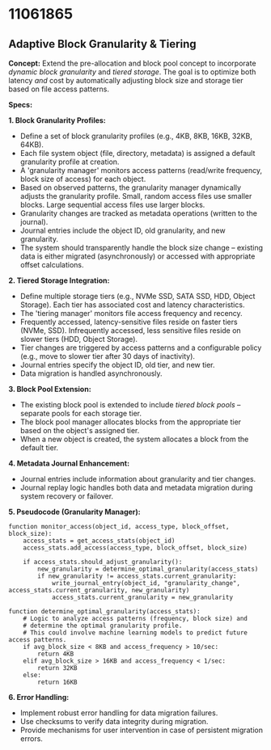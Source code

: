 # 11061865

## Adaptive Block Granularity & Tiering

**Concept:** Extend the pre-allocation and block pool concept to incorporate *dynamic block granularity* and *tiered storage*. The goal is to optimize both latency *and* cost by automatically adjusting block size and storage tier based on file access patterns.

**Specs:**

**1. Block Granularity Profiles:**

*   Define a set of block granularity profiles (e.g., 4KB, 8KB, 16KB, 32KB, 64KB).
*   Each file system object (file, directory, metadata) is assigned a default granularity profile at creation.
*   A 'granularity manager' monitors access patterns (read/write frequency, block size of access) for each object.
*   Based on observed patterns, the granularity manager dynamically adjusts the granularity profile. Small, random access files use smaller blocks. Large sequential access files use larger blocks.
*   Granularity changes are tracked as metadata operations (written to the journal).
*   Journal entries include the object ID, old granularity, and new granularity.
*   The system should transparently handle the block size change – existing data is either migrated (asynchronously) or accessed with appropriate offset calculations.

**2. Tiered Storage Integration:**

*   Define multiple storage tiers (e.g., NVMe SSD, SATA SSD, HDD, Object Storage). Each tier has associated cost and latency characteristics.
*   The 'tiering manager' monitors file access frequency and recency.
*   Frequently accessed, latency-sensitive files reside on faster tiers (NVMe, SSD). Infrequently accessed, less sensitive files reside on slower tiers (HDD, Object Storage).
*   Tier changes are triggered by access patterns and a configurable policy (e.g., move to slower tier after 30 days of inactivity).
*   Journal entries specify the object ID, old tier, and new tier.
*   Data migration is handled asynchronously.

**3. Block Pool Extension:**

*   The existing block pool is extended to include *tiered block pools* – separate pools for each storage tier.
*   The block pool manager allocates blocks from the appropriate tier based on the object's assigned tier.
*   When a new object is created, the system allocates a block from the default tier.

**4. Metadata Journal Enhancement:**

*   Journal entries include information about granularity and tier changes.
*   Journal replay logic handles both data and metadata migration during system recovery or failover.

**5. Pseudocode (Granularity Manager):**

```
function monitor_access(object_id, access_type, block_offset, block_size):
    access_stats = get_access_stats(object_id)
    access_stats.add_access(access_type, block_offset, block_size)

    if access_stats.should_adjust_granularity():
        new_granularity = determine_optimal_granularity(access_stats)
        if new_granularity != access_stats.current_granularity:
            write_journal_entry(object_id, "granularity_change", access_stats.current_granularity, new_granularity)
            access_stats.current_granularity = new_granularity

function determine_optimal_granularity(access_stats):
    # Logic to analyze access patterns (frequency, block size) and
    # determine the optimal granularity profile.
    # This could involve machine learning models to predict future access patterns.
    if avg_block_size < 8KB and access_frequency > 10/sec:
        return 4KB
    elif avg_block_size > 16KB and access_frequency < 1/sec:
        return 32KB
    else:
        return 16KB
```

**6. Error Handling:**

*   Implement robust error handling for data migration failures.
*   Use checksums to verify data integrity during migration.
*   Provide mechanisms for user intervention in case of persistent migration errors.